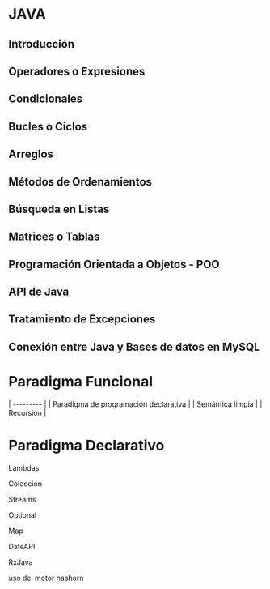 # JAVA
## Introducción



## Operadores o Expresiones



## Condicionales



## Bucles o Ciclos


## Arreglos


## Métodos de Ordenamientos


## Búsqueda en Listas


## Matrices o Tablas


## Programación Orientada a Objetos - POO


## API de Java

## Tratamiento de Excepciones
## Conexión entre Java y Bases de datos en MySQL




# Paradigma Funcional

| --------- |
| Paradigma de programación declarativa |
| Semántica limpia |
| Recursión |

# Paradigma Declarativo

 Lambdas
 
 Coleccion
 
 Streams
 
 Optional

 Map

 DateAPI

 RxJava

 uso del motor nashorn
